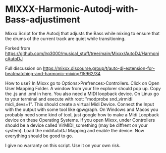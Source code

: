 # MIXXX-Harmonic-Autodj-with-Bass-adjustiment
Mixxx Script for the Autodj that adjusts the Bass while mixing to ensure that the drums of the current track are quiet while transitioning.

Forked from https://github.com/lrq3000/musical_stuff/tree/main/Mixxx/AutoDJ/HarmonicAutoDJ

Full discussion on https://mixxx.discourse.group/t/auto-dj-extension-for-beatmatching-and-harmonic-mixing/15962/34

How to use? In Mixxx go to Options>Prefrences>Controllers. Click on Open User Mapping Folder. A window from your file explorer should pop up. Copy the .js and .xml in here. You also need a MIDI loopback device. On Linux go to your terminal and execute with root: "modprobe snd_virmidi midi_devs=1". This should create a virtual Midi Device. Connect the Input with the output with some tool like qpwgraph. On Windows and Macos you probably need some kind of tool, just google how to make a Midi Loopback device on these Operating Systems. If you open Mixxx, under Controllers should be a device called VirMIDI_something (may be diffrent on your system). Load the midiAutoDJ Mapping and enable the device. Now everything should be good to go.

I give no warranty on this script. Use it on your own risk.
